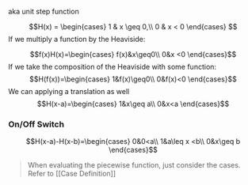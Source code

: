 aka unit step function

$$H(x) = \begin{cases}
1 & x \geq 0,\\
0 & x < 0
\end{cases}
$$
If we multiply a function by the Heaviside:

$$f(x)H(x)=\begin{cases}
f(x)&x\geq0\\
0&x <0
\end{cases}$$
If we take the composition of the Heaviside with some function:
$$H(f(x))=\begin{cases}
1&f(x)\geq0\\
0&f(x)<0
\end{cases}$$
We can applying a translation as well
$$H(x-a)=\begin{cases}
1&x\geq a\\
0&x<a
\end{cases}$$

### On/Off Switch
$$H(x-a)-H(x-b)=\begin{cases}
0&0<a\\
1&a\leq x <b\\
0&x\geq b
\end{cases}$$
> When evaluating the piecewise function, just consider the cases. Refer to [[Case Definition]]
